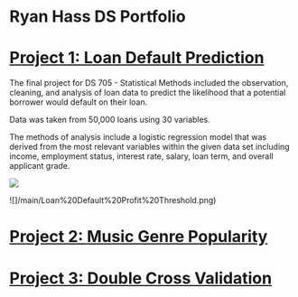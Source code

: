 # Ryan Hass DS Portfolio

# [Project 1: Loan Default Prediction](https://github.com/hassrm08/Loan_Predict)

The final project for DS 705 - Statistical Methods included the observation, cleaning, and analysis of loan data to predict the likelihood that a potential borrower would default on their loan.

Data was taken from 50,000 loans using 30 variables.

The methods of analysis include a logistic regression model that was derived from the most relevant variables within the given data set including income, employment status, interest rate, salary, loan term, and overall applicant grade.

![](/main/Loan%20Default%20Accuracy%20Threshold.png)

![]/main/Loan%20Default%20Profit%20Threshold.png)

# [Project 2: Music Genre Popularity](https://github.com/hassrm08/Genre_Twitter_Analysis)

# [Project 3: Double Cross Validation]()


  
